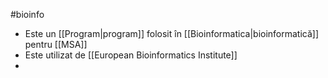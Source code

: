#bioinfo
- Este un [[Program|program]] folosit în [[Bioinformatica|bioinformatică]] pentru [[MSA]] 
- Este utilizat de [[European Bioinformatics Institute]]
- 